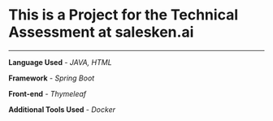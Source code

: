 # This is a Project for the Technical Assessment at salesken.ai
___
**Language Used** - _JAVA, HTML_

**Framework** - _Spring Boot_

**Front-end** - _Thymeleaf_

**Additional Tools Used** - _Docker_